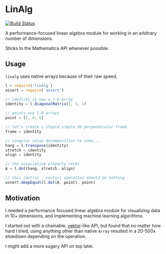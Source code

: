 # LinAlg

[![Build Status](https://travis-ci.org/ben-ng/linalg.svg?branch=master)](https://travis-ci.org/ben-ng/linalg)

A performance-focused linear algebra module for working in an arbitrary number of dimensions.

Sticks to the Mathematica API whenever possible.

## Usage

`linalg` uses native arrays because of their raw speed.

```javascript
l = require('linalg')
assert = require('assert')

// identity is now a 2-D Array
identity = l.diagonalMatrix(1, 1, 1)

// points are 1-D arrays
point = [2, 4, 6]

// let's create a stupid simple 3D perpendicular frame
frame = identity

// singular value decomposition to come...
hang = l.transpose(identity)
stretch = identity
align = identity

// the associative property rocks
A = l.dot(hang, stretch, align)

// this (matrix . vector) operation should do nothing
assert.deepEqual(l.dot(A, point), point)
```

## Motivation

I needed a performance focused linear algebra module for visualizing data in 10+ dimensions, and implementing machine learning algorithms.

I started out with a chainable, [vektor](https://www.npmjs.org/package/vektor)-like API, but found that no matter how hard I tried, using anything other than native `Array` resulted in a 20-500x slowdown depending on the operation.

I might add a more sugary API on top later.
